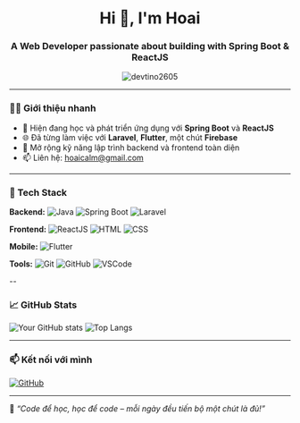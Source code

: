 <h1 align="center">Hi 👋, I'm Hoai</h1>
<h3 align="center">A Web Developer passionate about building with Spring Boot & ReactJS</h3>

<p align="center">
  <img src="https://komarev.com/ghpvc/?username=devtino2605&label=Profile%20views&color=0e75b6&style=flat" alt="devtino2605" />
</p>

---

### 👨‍💻 Giới thiệu nhanh

- 🌱 Hiện đang học và phát triển ứng dụng với **Spring Boot** và **ReactJS**
- 🌐 Đã từng làm việc với **Laravel**, **Flutter**, một chút **Firebase**
- 🤝 Mở rộng kỹ năng lập trình backend và frontend toàn diện
- 📫 Liên hệ: [hoaicalm@gmail.com](mailto:hoaicalm@gmail.com)

---

### 🚀 Tech Stack

**Backend:**
![Java](https://img.shields.io/badge/-Java-007396?style=flat-square&logo=java)
![Spring Boot](https://img.shields.io/badge/-Spring%20Boot-6DB33F?style=flat-square&logo=spring-boot)
![Laravel](https://img.shields.io/badge/-Laravel-F55247?style=flat-square&logo=laravel)

**Frontend:**
![ReactJS](https://img.shields.io/badge/-React-61DAFB?style=flat-square&logo=react)
![HTML](https://img.shields.io/badge/-HTML5-E34F26?style=flat-square&logo=html5)
![CSS](https://img.shields.io/badge/-CSS3-1572B6?style=flat-square&logo=css3)

**Mobile:**
![Flutter](https://img.shields.io/badge/-Flutter-02569B?style=flat-square&logo=flutter)

**Tools:**
![Git](https://img.shields.io/badge/-Git-F05032?style=flat-square&logo=git)
![GitHub](https://img.shields.io/badge/-GitHub-181717?style=flat-square&logo=github)
![VSCode](https://img.shields.io/badge/-VSCode-007ACC?style=flat-square&logo=visual-studio-code)

--

### 📈 GitHub Stats

![Your GitHub stats](https://github-readme-stats.vercel.app/api?username=devtino2605&show_icons=true&theme=tokyonight)
![Top Langs](https://github-readme-stats.vercel.app/api/top-langs/?username=devtino2605&layout=compact&theme=tokyonight)

---

### 📫 Kết nối với mình

[![GitHub](https://img.shields.io/badge/-GitHub-181717?style=flat-square&logo=github)](https://github.com/devtino2605)

---

💬 *“Code để học, học để code – mỗi ngày đều tiến bộ một chút là đủ!”*
